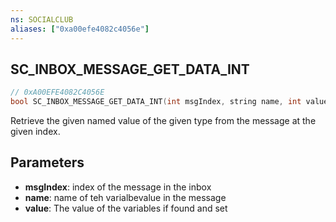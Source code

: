 ```yaml
---
ns: SOCIALCLUB
aliases: ["0xa00efe4082c4056e"]
---
```

## SC_INBOX_MESSAGE_GET_DATA_INT

```c
// 0xA00EFE4082C4056E
bool SC_INBOX_MESSAGE_GET_DATA_INT(int msgIndex, string name, int value);
```

Retrieve the given named value of the given type from the message at the given index.


## Parameters
* **msgIndex**: index of the message in the inbox
* **name**: name of teh varialbevalue in the message
* **value**: The value of the variables if found and set
